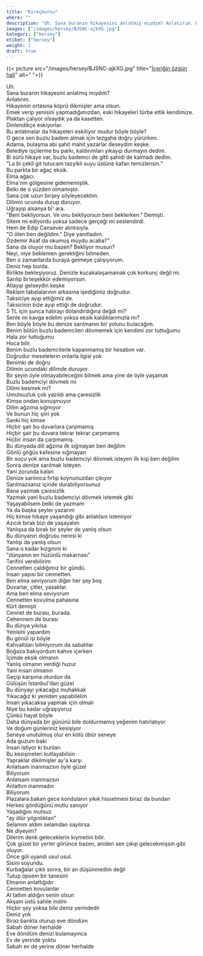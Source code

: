 ```yaml
---
title: "Kireçburnu"
where: ""
description: "Uh. Sana buranın hikayesini anlatmış mıydım? Anlatırım. Hikayenin ortasına köprü dikmişler ama olsun."
images: ["/images/hersey/BJSNC-ajkXG.jpg"]
kategori: ["hersey"]
etiket: ["hersey"]
weight: 1 
draft: true
---
```


{{< picture src="/images/hersey/BJSNC-ajkXG.jpg" title="[İçeriğin özgün hali](https://www.instagram.com/p/BJSNC-ajkXG)" alt=" ">}}

Uh.  
Sana buranın hikayesini anlatmış mıydım?  
Anlatırım.  
Hikayenin ortasına köprü dikmişler ama olsun.  
Emek verip yenisini yapmadığımızdan, eski hikayeleri türbe ettik kendimize.  
Plaktan çalıyor olsaydık ya da kasetten.  
Dinlendikçe eskiyorlar.  
Bu anlatmalar da hikayeleri eskitiyor mudur böyle böyle?  
O gece sen buzlu badem almak için tezgaha doğru yürürken.  
Adama, bulaşma abi şahit mahit yazarlar deseydim keşke.  
Belediye işçilerine bu parkı, kaldırımları yıkayıp durmayın dedim.  
Bi sürü hikaye var, buzlu bademci de gitti şahidi de kalmadı dedim.  
"La bi çekil git tutucam tazyikli suyu üstüne kafan temizlensin."   
Bu parkta bir ağaç eksik.  
Elma ağacı.  
Elma'nın gölgesine gidememiştik.  
Belki de o yüzden olmamıştır.  
Sana çok uzun birşey söyleyecektim.  
Dilimin ucunda durup duruyor.  
Uğrayıp alsanya bi' ara.  
"Beni bekliyorsun. Ve onu bekliyorsun beni beklerken." Demişti.  
Sitem mi ediyordu yoksa sadece gerçeği mi seslendirdi.   
Hem de Edip Cansever alıntısıyla.  
"O ölen ben değildim."  Diye yanıtladım.  
Özdemir Asaf da okumuş muydu acaba?"  
Sana da oluyor mu bazen? Bekliyor musun?  
Neyi, niye beklemen gerektiğini bilmeden.   
Ben o zamanlarda buraya gelmeye çalışıyorum.  
Deniz hep burda.  
Birlikte bekleşiyoruz. 
Denizle kucakalaşamamak çok korkunç değil mi.   
Sarılıp bi teşekkür edemiyorsun.  
Atlayıp gelseydin keşke   
Reklam tabelalarının arkasına işediğimiz doğrudur.  
Taksiciye ayıp ettiğimiz de.  
Taksicinin bize ayıp ettiği de doğrudur.  
5 TL için şunca hatırayı dolandırdığına değdi mi?  
Senle mi kavga edelim yoksa eksik kaldıklarımızla mı?  
Ben böyle böyle bu denize sarılmanın bir yolunu bulacağım.  
Benim bütün buzlu bademcileri dövmemek için kendimi zor tuttuğumu  
Hala zor tuttuğumu  
Hoca bilir.  
Benim buzlu bademcilerle kapanmamış bir hesabım var.  
Doğrudur meselelerin onlarla ilgisi yok  
Benimki de doğru  
Dilimin ucundaki dilimde duruyor.  
Bir şeyin öyle olmayabileceğini bilmek ama yine de öyle yaşamak  
Buzlu bademciyi dövmek mi  
Dilimi kesmek mi?  
Umutsuzluk çok yazıldı ama çaresizlik  
Kimse ondan konuşmuyor  
Dilim ağzıma sığmıyor  
Ve bunun hiç şiiri yok  
Sanki hiç kimse  
Hiçbir şair bu duvarlara çarpmamış  
Hiçbir şair bu duvara tekrar tekrar çarpmamış  
Hiçbir insan da çarpmamış.  
Bu dünyada dili ağzına ilk sığmayan ben değilim  
Gönlü göğüs kafesine sığmayan  
Bir suçu yok ama buzlu bademciyi dövmek isteyen ilk kişi ben değilim  
Sonra denize sarılmak isteyen  
Yani zorunda kalan  
Denize sarılınca fırtıp koynunuzdan çıkıyor  
Sarılmazsanız içinde durabiliyorsunuz  
Bana yazmak çaresizlik  
Yazmak yani buzlu bademciyi dövmek istemek gibi  
Yaşayabilsem belki de yazmam  
Ya da başka şeyler yazarım  
Hiç kimse hikaye yaşandığı gibi anlatılsın istemiyor  
Azıcık bırak bizi de yaşayalım  
Yanlışsa da bırak bir şeyler de yanlış olsun  
Bu dünyanın doğrusu neresi ki  
Yanlışı da yanlış olsun  
Sana o kadar kızgınım ki  
"dünyanın en hüzünlü makarnası"  
Tarifini verebilirim  
Cennetten çaldığımız bir gündü.  
İnsan yapısı bir cennetten.  
Ben elma seviyorum diğer her şey boş  
Duvarlar, çitler, yasaklar.  
Ama ben elma seviyorum  
Cennetten kovulma pahasına  
Kürt demişti  
Cennet de burası, burada.  
Cehennem de burası  
Bu dünya yıkılsa  
Yenisini yapardım  
Bu gönül işi böyle  
Kahvaltıları bilmiyorum da sabahlar  
Boğaza bakıyordum kahve içerken  
İçimde eksik olmanın  
Yanlış olmanın verdiği huzur  
Yani insan olmanın  
Geçip karşıma oturdun da  
Gülüşün İstanbul'dan güzel  
Bu dünyayı yıkacağız muhakkak  
Yıkacağız ki yeniden yapabilelim  
İnsan yıkacaksa yapmak için olmalı  
Niye bu kadar uğraşıyoruz  
Çünkü hayat böyle  
Daha dünyada bir gününü bile doldurmamış yeğenim hatırlatıyor  
Ve doğum günleriniz kesişiyor  
Seneye unutulmuş olur en kötü öbür seneye  
Ada guzum baki  
İnsan istiyor ki bunları  
Bu kesişmeleri kutlayabilsin  
Yapraklar dikilmişler ay'a karşı  
Anlatsam inanmazsın öyle güzel  
Biliyorum  
Anlatsam inanmazsın  
Anlattım inanmadın  
Biliyorum  
Plazalara bakan gece konduların yıkık hissetmesi biraz da bundan  
Herkes gördüğünü mutlu sanıyor  
Yaşadığını mutsuz  
"ay ölür yılgınlıktan"  
Selamını aldım selamdan sayılırsa.  
Ne diyeyim?  
Dilerim denk geleceklerin kıymetini bilir.  
Çok güzel bir yerler görünce bazen, aniden sen çıkıp gelecekmişsin gibi oluyor.  
Önce göl uyandı usul usul.  
Sisini soyundu.  
Kurbağalar çıktı sonra, bir an düşünmedim değil  
Tutup öpsem bir tanesini  
Elmanın anlattığıdır  
Cennetten kovulanlar  
Al tatlım aldığın senin olsun  
Akşam üstü sahile indim  
Hiçbir şey yoksa bile deniz yerindedir  
Deniz yok  
Biraz bankta oturup eve döndüm  
Sabah döner herhalde  
Eve döndüm denizi bulamayınca  
Ev de yerinde yoktu  
Sabah ev de yerine döner herhalde